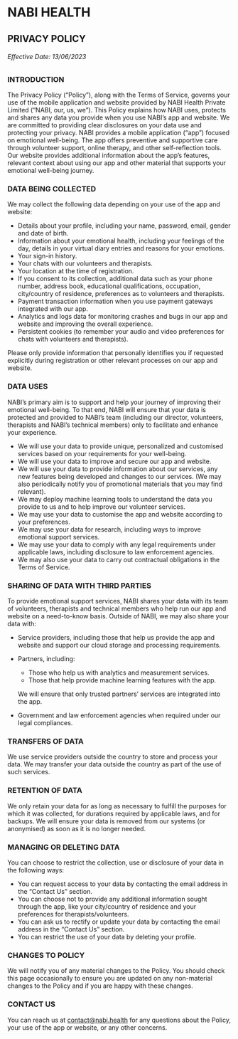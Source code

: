 # NABI HEALTH 

## PRIVACY POLICY

###### Effective Date: 13/06/2023

### INTRODUCTION

The Privacy Policy (“Policy”), along with the Terms of Service, governs your use of the mobile application and website provided by NABI Health Private Limited (“NABI, our, us, we”). 
This Policy explains how NABI uses, protects and shares any data you provide when you use NABI’s app and website. We are committed to providing clear disclosures on your data use and protecting your privacy. 
NABI provides a mobile application (“app”) focused on emotional well-being. The app offers preventive and supportive care through volunteer support, online therapy, and other self-reflection tools. Our website provides additional information about the app’s features, relevant context about using our app and other material that supports your emotional well-being journey. 

### DATA BEING COLLECTED 

We may collect the following data depending on your use of the app and website:

- Details about your profile, including your name, password, email, gender and date of birth. 
- Information about your emotional health, including your feelings of the day, details in your virtual diary entries and reasons for your emotions. 
- Your sign-in history. 
- Your chats with our volunteers and therapists. 
- Your location at the time of registration. 
- If you consent to its collection, additional data such as your phone number, address book, educational qualifications, occupation, city/country of residence, preferences as to volunteers and therapists. 
- Payment transaction information when you use payment gateways integrated with our app. 
- Analytics and logs data for monitoring crashes and bugs in our app and website and improving the overall experience. 
- Persistent cookies (to remember your audio and video preferences for chats with volunteers and therapists). 

Please only provide information that personally identifies you if requested explicitly during registration or other relevant processes on our app and website. 

### DATA USES  

NABI’s primary aim is to support and help your journey of improving their emotional well-being. To that end, NABI will ensure that your data is protected and provided to NABI’s team (including our director, volunteers, therapists and NABI’s technical members) only to facilitate and enhance your experience. 

- We will use your data to provide unique, personalized and customised services based on your requirements for your well-being. 
- We will use your data to improve and secure our app and website. 
- We will use your data to provide information about our services, any new features being developed and changes to our services. (We may also periodically notify you of promotional materials that you may find relevant). 
- We may deploy machine learning tools to understand the data you provide to us and to help improve our volunteer services. 
- We may use your data to customise the app and website according to your preferences.
- We may use your data for research, including ways to improve emotional support services. 
- We may use your data to comply with any legal requirements under applicable laws, including disclosure to law enforcement agencies. 
- We may also use your data to carry out contractual obligations in the Terms of Service. 

### SHARING OF DATA WITH THIRD PARTIES

To provide emotional support services, NABI shares your data with its team of volunteers, therapists and technical members who help run our app and website on a need-to-know basis. Outside of NABI, we may also share your data with: 

- Service providers, including those that help us provide the app and website and support our cloud storage and processing requirements.

- Partners, including:

  - Those who help us with analytics and measurement services.
  - Those that help provide machine learning features with the app. 

  We will ensure that only trusted partners’ services are integrated into the app. 

- Government and law enforcement agencies when required under our legal compliances. 

### TRANSFERS OF DATA

We use service providers outside the country to store and process your data. We may transfer your data outside the country as part of the use of such services.  

### RETENTION OF DATA 

We only retain your data for as long as necessary to fulfill the purposes for which it was collected, for durations required by applicable laws, and for backups. We will ensure your data is removed from our systems (or anonymised) as soon as it is no longer needed. 

### MANAGING OR DELETING DATA

You can choose to restrict the collection, use or disclosure of your data in the following ways: 

- You can request access to your data by contacting the email address in the “Contact Us” section. 
- You can choose not to provide any additional information sought through the app, like your city/country of residence and your preferences for therapists/volunteers.
- You can ask us to rectify or update your data by contacting the email address in the “Contact Us” section. 
- You can restrict the use of your data by deleting your profile. 

### CHANGES TO POLICY

We will notify you of any material changes to the Policy. You should check this page occasionally to ensure you are updated on any non-material changes to the Policy and if you are happy with these changes.  

### CONTACT US 

You can reach us at [contact@nabi.health](mailto:contact@nabi.health) for any questions about the Policy, your use of the app or website, or any other concerns. 
